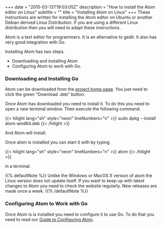 +++
date = "2015-03-13T19:03:05Z"
description = "How to install the Atom editor on Linux"
subtitle = ""
title = "Installing Atom on Linux"
+++
These instructions are written for installing the Atom editor on Ubuntu or another
Debian derived Linux Distribution. If you are using a different Linux distribution
then you will need to adapt these instructions.

Atom is a text editor for programmers. It is an alternative to gedit.
It also has very good integration with Go.

Installing Atom has two steps.

* Downloading and installing Atom
* Configuring Atom to work with Go.

### Downloading and Installing Go

Atom can be downloaded from the [project home page](http://atom.io).
You just need to click the green "Download .deb" button.

Once Atom has downloaded you need to install it. To do this you need to open a
new terminal window. Then execute the following command.

{{< hilight lang="sh" style="neon" lineNumbers="n" >}}
sudo dpkg --install atom-amd64.deb
{{< /hilight >}}

And Atom will install.

Once atom is installed you can start it with by typing

{{< hilight lang="sh" style="neon" lineNumbers="n" >}}
atom
{{< /hilight >}}

in a terminal.

{{% defaultNote %}}
Unlike the Windows or MacOS X version of atom the Linux version does not
update itself. If you want to keep up with latest changes to Atom you need to
check the website regularly. New releases are made once a week.
{{% /defaultNote %}}

### Configuring Atom to Work with Go

Once Atom is is installed you need to configure it to use Go. To do that you
need to read our [Guide to Configuring Atom](/install/atom/configure).
